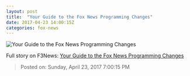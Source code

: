 ```yaml
---
layout: post
title:  "Your Guide to the Fox News Programming Changes"
date: 2017-04-23 14:00:15Z
categories: fox-news
---
```


![Your Guide to the Fox News Programming Changes](http://nation.foxnews.com/sites/nation.foxnews.com/files/styles/story_624_300/public/fox-news-logo_1.jpg)




Full story on F3News: [Your Guide to the Fox News Programming Changes](http://www.f3nws.com/n/JD2MAD)

> Posted on: Sunday, April 23, 2017 7:00:15 PM
